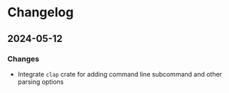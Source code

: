 # Changelog

## 2024-05-12

### Changes

- Integrate `clap` crate for adding command line subcommand and other parsing options
